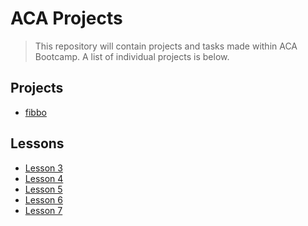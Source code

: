 # ACA Projects

> This repository will contain projects and tasks made within ACA Bootcamp.
> A list of individual projects is below.
## Projects
- [fibbo](https://github.com/Vahan11/first_repo/tree/main/fibbo)
## Lessons
- [Lesson 3](https://github.com/Vahan11/first_repo/tree/main/lesson-03-28-04-2021)
- [Lesson 4](https://github.com/Vahan11/first_repo/tree/main/lesson-04-29-04-2021)
- [Lesson 5](https://github.com/Vahan11/first_repo/tree/main/lesson-05-03-05-2021)
- [Lesson 6](https://github.com/Vahan11/first_repo/tree/main/lesson-06-04-05-2021)
- [Lesson 7](https://github.com/Vahan11/first_repo/tree/main/lesson-07-06-05-2021)